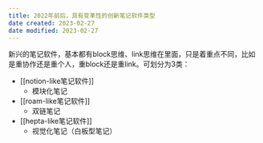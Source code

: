 ```yaml
---
title: 2022年前后，具有变革性的创新笔记软件类型
date created: 2023-02-27
date modified: 2023-02-27
---
```


新兴的笔记软件，基本都有block思维、link思维在里面，只是着重点不同，比如是重协作还是重个人，重block还是重link。可划分为3类：

- [[notion-like笔记软件]]
	- 模块化笔记
- [[roam-like笔记软件]]
	- 双链笔记
- [[hepta-like笔记软件]]
	- 视觉化笔记（白板型笔记）
